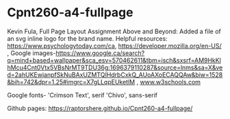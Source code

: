 # Cpnt260-a4-fullpage
Kevin Fula, Full Page Layout Assignment 
Above and Beyond: Added a file of an svg inline logo for the brand name.
Helpful resources: 
https://www.psychologytoday.com/ca, 
https://developer.mozilla.org/en-US/ ,
Google images-https://www.google.ca/search?q=mind+based+wallpaper&sca_esv=570462611&tbm=isch&sxsrf=AM9HkKlhMcu4Cnt0Vtx5VBsNrMT9TDU36g:1696379110287&source=lnms&sa=X&ved=2ahUKEwjanpfSkNuBAxUZMTQIHdrbCxkQ_AUoAXoECAQQAw&biw=1528&bih=742&dpr=1.25#imgrc=X7gLLqpEUketlM ,
www.w3schools.com

Google fonts- 'Crimson Text', serif
'Chivo', sans-serif

Github pages:
https://raptorshere.github.io/Cpnt260-a4-fullpage/

